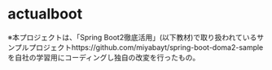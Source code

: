 # actualboot
※本プロジェクトは、「Spring Boot2徹底活用」(以下教材)で取り扱われているサンプルプロジェクトhttps://github.com/miyabayt/spring-boot-doma2-sampleを自社の学習用にコーディングし独自の改変を行ったもの。
